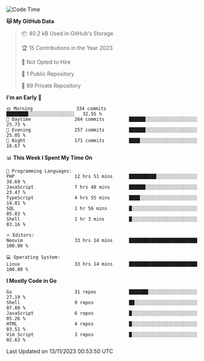 
<!--START_SECTION:waka-->
![Code Time](http://img.shields.io/badge/Code%20Time-4%2C266%20hrs%202%20mins-blue)

**🐱 My GitHub Data** 

> 📦 40.2 kB Used in GitHub's Storage 
 > 
> 🏆 15 Contributions in the Year 2023
 > 
> 🚫 Not Opted to Hire
 > 
> 📜 1 Public Repository 
 > 
> 🔑 89 Private Repository 
 > 
**I'm an Early 🐤** 

```text
🌞 Morning                334 commits         ████████░░░░░░░░░░░░░░░░░   32.55 % 
🌆 Daytime                264 commits         ██████░░░░░░░░░░░░░░░░░░░   25.73 % 
🌃 Evening                257 commits         ██████░░░░░░░░░░░░░░░░░░░   25.05 % 
🌙 Night                  171 commits         ████░░░░░░░░░░░░░░░░░░░░░   16.67 % 
```


📊 **This Week I Spent My Time On** 

```text
💬 Programming Languages: 
PHP                      12 hrs 51 mins      ██████████░░░░░░░░░░░░░░░   38.69 % 
JavaScript               7 hrs 48 mins       ██████░░░░░░░░░░░░░░░░░░░   23.47 % 
TypeScript               4 hrs 55 mins       ████░░░░░░░░░░░░░░░░░░░░░   14.81 % 
SQL                      1 hr 56 mins        █░░░░░░░░░░░░░░░░░░░░░░░░   05.83 % 
Shell                    1 hr 3 mins         █░░░░░░░░░░░░░░░░░░░░░░░░   03.16 % 

🔥 Editors: 
Neovim                   33 hrs 14 mins      █████████████████████████   100.00 % 

💻 Operating System: 
Linux                    33 hrs 14 mins      █████████████████████████   100.00 % 
```

**I Mostly Code in Go** 

```text
Go                       31 repos            ███████░░░░░░░░░░░░░░░░░░   27.19 % 
Shell                    9 repos             ██░░░░░░░░░░░░░░░░░░░░░░░   07.89 % 
JavaScript               6 repos             █░░░░░░░░░░░░░░░░░░░░░░░░   05.26 % 
HTML                     4 repos             █░░░░░░░░░░░░░░░░░░░░░░░░   03.51 % 
Vim Script               3 repos             █░░░░░░░░░░░░░░░░░░░░░░░░   02.63 % 
```




 Last Updated on 13/11/2023 00:53:50 UTC
<!--END_SECTION:waka-->
